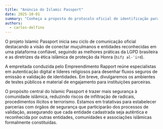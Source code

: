 ```yaml
---
title: "Anúncio do Islamic Passport"
date: 2025-10-01
summary: "Conheça a proposta do protocolo oficial de identificação para a comunidade islâmica."
authors:
  - carlos-delfino
---
```


O projeto Islamic Passport inicia seu ciclo de comunicação oficial destacando a visão de conectar muçulmanos e entidades reconhecidas em uma plataforma confiável, seguindo as melhores práticas da LGPD brasileira e as diretrizes da ética islâmica de proteção da Honra (`ḥifẓ al-ʿird`).

A empreitada conduzida pelo Empreendimento Rapport reúne especialistas em autenticação digital e líderes religiosos para desenhar fluxos seguros de emissão e validação de identidades. Em breve, divulgaremos os ambientes de testes públicos e material de engajamento para instituições parceiras.

O propósito central do Islamic Passport é trazer mais segurança à comunidade islâmica, reduzindo riscos de infiltração de radicais, procedimentos ilícitos e terrorismo. Estamos em tratativas para estabelecer parcerias com órgãos de segurança que participarão dos processos de validação, assegurando que cada entidade cadastrada seja autêntica e reconhecida por outras entidades, comunidades e associações islâmicas formalmente constituídas.
